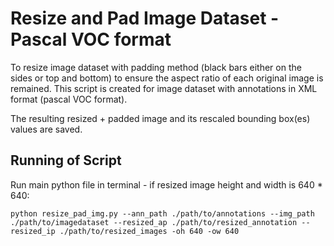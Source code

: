 # Resize and Pad Image Dataset - Pascal VOC format
To resize image dataset with padding method (black bars either on the sides or top and bottom) to ensure the aspect ratio of each original image is remained. This script is created for image dataset with annotations in XML format (pascal VOC format).

The resulting resized + padded image and its rescaled bounding box(es) values are saved.

## Running of Script
Run main python file in terminal - if resized image height and width is 640 * 640:

`python resize_pad_img.py --ann_path ./path/to/annotations --img_path ./path/to/imagedataset --resized_ap ./path/to/resized_annotation --resized_ip ./path/to/resized_images -oh 640 -ow 640`